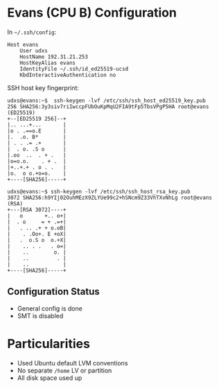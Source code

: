 # Evans (CPU B) Configuration

In `~/.ssh/config`:
```
Host evans
	User udxs
	HostName 192.31.21.253
	HostKeyAlias evans
	IdentityFile ~/.ssh/id_ed25519-ucsd
	KbdInteractiveAuthentication no
```

SSH host key fingerprint:
```
udxs@evans:~$  ssh-keygen -lvf /etc/ssh/ssh_host_ed25519_key.pub
256 SHA256:3y3siv7riIwccpFUbOuKpMqU2FIA9tFp5TbsVPgP5HA root@evans (ED25519)
+--[ED25519 256]--+
|.. ...+...       |
|o . .==o.E       |
|.  .o. B*        |
| . . .= .+       |
|  . o. .S o      |
|.oo  ..  . + .   |
|o=o.o.    . + .  |
|+..+.+ . o . .   |
|o.  o o.+o=o.    |
+----[SHA256]-----+

udxs@evans:~$ ssh-keygen -lvf /etc/ssh/ssh_host_rsa_key.pub
3072 SHA256:h9YIj02OuhMEzX9ZLYUe99c2+hSNcm9Z33VhTXvNhLg root@evans (RSA)
+---[RSA 3072]----+
|   o       +.. o+|
|  . o     = + .=+|
|   . .. .+ + o.oB|
|    . .Oo+. E +oX|
|   .  o.S o  o.+X|
|    .. . .   . o=|
|    ..        o. |
|    ..         . |
|    ..           |
+----[SHA256]-----+
```

## Configuration Status

- General config is done
- SMT is disabled

# Particularities

- Used Ubuntu default LVM conventions
- No separate `/home` LV or partition
- All disk space used up